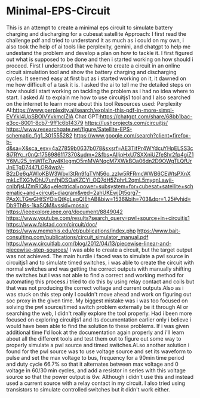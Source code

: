 # Minimal-EPS-Circuit
This is an attempt to create a minimal eps circuit to simulate battery charging and discharging for a cubesat satellite
Approach: I first read the challenge pdf and tried to understand it as much as i could on my own, i also took the help of ai tools like perplexity, gemini, and chatgpt to help me undestand the problem and develop a plan on how to tackle it. I first figured out what is supposed to be done and then i started working on how should i proceed.
First I understood that we have to create a circuit in an online circuit simulation tool and show the battery charging and discharging cycles. It seemed easy at first but as i started working on it, it dawned on me how difficult of a task it is. I asked the ai to tell me the detailed steps on how should i start working on tackling the problem as i had no idea where to start.
I asked AI to explain me how to use circuitjs1 tool and I also searched on the internet to learn more about this tool
Resources used:
Perplexity AI:https://www.perplexity.ai/search/explain-this-pdf-in-more-simpl-EVYkI4UpSBOIVYvkmclZlA
Chat GPT:https://chatgpt.com/share/68bb1bac-e3cc-8001-8cb7-9ff1c6b14379
https://lushprojects.com/circuitjs/
https://www.researchgate.net/figure/Satellite-EPS-schematic_fig1_301555282
https://www.google.com/search?client=firefox-b-d&sa=X&sca_esv=4a27859b0637b078&sxsrf=AE3TifPr4WYdcuYHpELSS3c8i7RYc_r0nQ:1756986117370&udm=2&fbs=AIIjpHxU7SXXniUZfeShr2fp4giZ1Y6MJ25_tmWITc7uy4KIegmO5mMVANqcM7XWkBOa06dn2D9OWgTLQfUrJnETgD7447LOR4wpV-B2zDe6qAWIoKBW3Wbvl3tRn9fqTVN56o_zzlw5RFRmcWWB6CEWtsPXnXmkLcTXG1vDhU7unfhjDSOaKZCYl_OQ7dH5ZphrL2qmL5myqnLawji-cnIbfjsIJZmRIQ&q=electrical+power+subsystem+for+cubesat+satellite+schematic+and+circuit+diagram&ved=2ahUKEwjDt5qrg7-PAxXLTGwGHfSYOisQtKgLegQIEhAB&biw=1536&bih=703&dpr=1.25#vhid=Db9ThBs-1kaSQM&vssid=mosaic
https://ieeexplore.ieee.org/document/8849042
https://www.youtube.com/results?search_query=pwl+source+in+circuitjs1
https://www.falstad.com/circuit/doc/
https://www.memphis.edu/et/publications/index.php
https://www.bait-consulting.com/publications/circuit_simulator_manual.pdf
https://www.circuitlab.com/blog/2012/04/13/piecewise-linear-and-piecewise-step-sources/
I was able to create a circuit, but the target output was not achieved. The main hurdle i faced was to simulate a pwl source in circuitjs1 and to simulate timed switches, i was able to create the circuit with normal switches and was getting the correct outputs with manually shifting the switches but i was not able to find a correct and working method for automating this process.i tried to do this by using relay contact and coils but that was not producing the correct voltage and current outputs.Also as i was stuck on this step only I couldn't move ahead and work on figuring out soc proxy in the given time. My biggest mistake was i was too focused on solving the pwl source/timed switch problem externally be it through AI or searching the web, I didn't really explore the tool properly. Had i been more focused on exploring circuitjs1 and its documentation earlier only i believe i would have been able to find the solution to these problems.
If i was given additional time I'd look at the documentation again properly and i'll learn about all the different tools and test them out to figure out some way to properly simulate a pwl source and timed switches.ALso another solution i found for the pwl source was to use voltage source and set its waveform to pulse and set the max voltage to bus, frequency for a 90min time period and duty cycle 66.7% so that it alternates between max voltage and 0 voltage in 60/30 min cycles, and add a resistor in series with this voltage source so that the power output is 6w. Although i didn't use this and instead used a current source with a relay contact in my circuit. I also tried using transistors to simulate controlled switches but it didn't work either.
